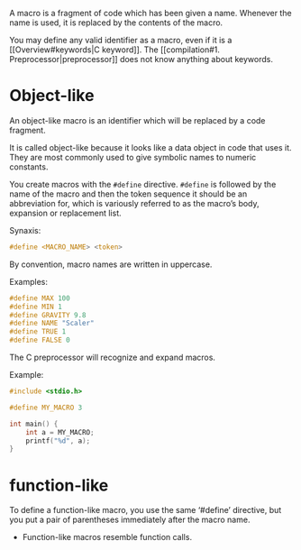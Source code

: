 A macro is a fragment of code which has been given a name. Whenever the name is used, it is replaced by the contents of the macro.

You may define any valid identifier as a macro, even if it is a [[Overview#keywords|C keyword]]. The [[compilation#1. Preprocessor|preprocessor]] does not know anything about keywords.

# Object-like

An object-like macro is an identifier which will be replaced by a code fragment.

It is called object-like because it looks like a data object in code that uses it. They are most commonly used to give symbolic names to numeric constants.

You create macros with the `#define` directive. `#define` is followed by the name of the macro and then the token sequence it should be an abbreviation for, which is variously referred to as the macro’s body, expansion or replacement list.

Synaxis:

```C
#define <MACRO_NAME> <token>
```

By convention, macro names are written in uppercase.

Examples:

```C
#define MAX 100
#define MIN 1
#define GRAVITY 9.8
#define NAME "Scaler"
#define TRUE 1
#define FALSE 0
```

The C preprocessor will recognize and expand macros.

Example:

```C
#include <stdio.h>

#define MY_MACRO 3

int main() {
    int a = MY_MACRO;
    printf("%d", a);
}
```



# function-like

To define a function-like macro, you use the same ‘#define’ directive, but you put a pair of parentheses immediately after the macro name.



- Function-like macros resemble function calls.


